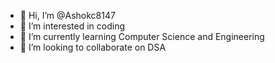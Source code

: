 - 👋 Hi, I’m @Ashokc8147
- 👀 I’m interested in coding
- 🌱 I’m currently learning Computer Science and Engineering
- 💞️ I’m looking to collaborate on DSA


<!---
Ashokc8147/Ashokc8147 is a ✨ special ✨ repository because its `README.md` (this file) appears on your GitHub profile.
You can click the Preview link to take a look at your changes.
--->
